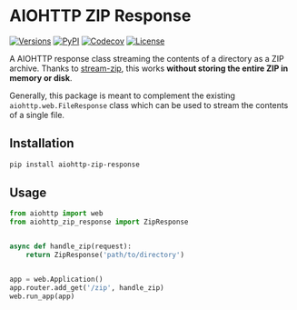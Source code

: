 # AIOHTTP ZIP Response

[![Versions][versions-image]][versions-url]
[![PyPI][pypi-image]][pypi-url]
[![Codecov][codecov-image]][codecov-url]
[![License][license-image]][license-url]

[versions-image]: https://img.shields.io/pypi/pyversions/aiohttp-zip-response
[versions-url]: https://github.com/DoctorJohn/aiohttp-zip-response/blob/master/setup.py
[pypi-image]: https://img.shields.io/pypi/v/aiohttp-zip-response
[pypi-url]: https://pypi.org/project/aiohttp-zip-response/
[codecov-image]: https://codecov.io/gh/DoctorJohn/aiohttp-zip-response/branch/main/graph/badge.svg
[codecov-url]: https://codecov.io/gh/DoctorJohn/aiohttp-zip-response
[license-image]: https://img.shields.io/pypi/l/aiohttp-zip-response
[license-url]: https://github.com/DoctorJohn/aiohttp-zip-response/blob/master/LICENSE

A AIOHTTP response class streaming the contents of a directory as a ZIP archive.
Thanks to [stream-zip](https://github.com/uktrade/stream-zip/), this works **without storing the entire ZIP in memory or disk**.

Generally, this package is meant to complement the existing `aiohttp.web.FileResponse` class which can be used to stream the contents of a single file.

## Installation

```bash
pip install aiohttp-zip-response
```

## Usage

```python
from aiohttp import web
from aiohttp_zip_response import ZipResponse


async def handle_zip(request):
    return ZipResponse('path/to/directory')


app = web.Application()
app.router.add_get('/zip', handle_zip)
web.run_app(app)
```
